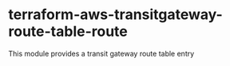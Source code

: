 # terraform-aws-transitgateway-route-table-route
This module provides a transit gateway route table entry 
